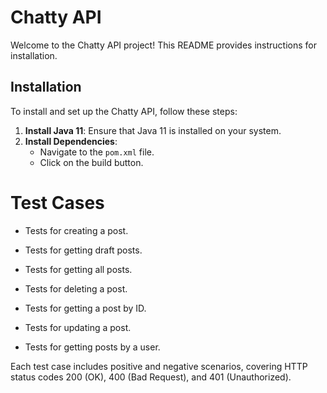 # Chatty API

Welcome to the Chatty API project! This README provides instructions for installation.

## Installation

To install and set up the Chatty API, follow these steps:

1. **Install Java 11**: Ensure that Java 11 is installed on your system.
2. **Install Dependencies**:
    - Navigate to the `pom.xml` file.
    - Click on the build button.

# Test Cases



- Tests for creating a post.



- Tests for getting draft posts.



- Tests for getting all posts.



- Tests for deleting a post.



- Tests for getting a post by ID.



- Tests for updating a post.


- Tests for getting posts by a user.

Each test case includes positive and negative scenarios, covering HTTP status codes 200 (OK), 400 (Bad Request), and 401 (Unauthorized).

